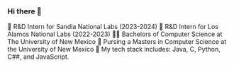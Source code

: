 ### Hi there 👋

🧪 R&D Intern for Sandia National Labs (2023-2024)
🔬 R&D Intern for Los Alamos National Labs (2022-2023)
👨‍💻 Bachelors of Computer Science at The University of New Mexico
📔 Pursing a Masters in Computer Science at the University of New Mexico
💼 My tech stack includes: Java, C, Python, C##, and JavaScript.


<!--
**jcvanly/jcvanly** is a ✨ _special_ ✨ repository because its `README.md` (this file) appears on your GitHub profile.

Here are some ideas to get you started:

- 🔭 I’m currently working on ...
- 🌱 I’m currently learning ...
- 👯 I’m looking to collaborate on ...
- 🤔 I’m looking for help with ...
- 💬 Ask me about ...
- 📫 How to reach me: ...
- ⚡ Fun fact: ...
-->
